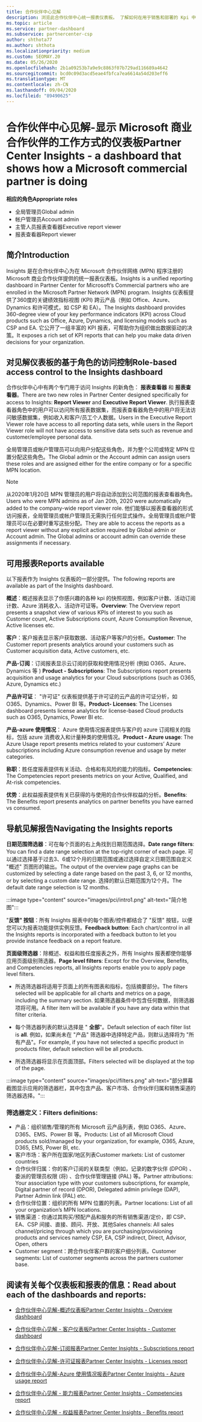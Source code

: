```yaml
---
title: 合作伙伴中心见解
description: 浏览此合作伙伴中心统一报表仪表板。 了解如何在用于销售和部署的 Kpi 中进行操作、进行客户开发等。
ms.topic: article
ms.service: partner-dashboard
ms.subservice: partnercenter-csp
author: shthota77
ms.author: shthota
ms.localizationpriority: medium
ms.custom: SEOMAY.20
ms.date: 05/26/2020
ms.openlocfilehash: 2b1a09253b7a9e9c8863f07b729ad116689a4642
ms.sourcegitcommit: bcd0c09d3acd5eae4fbfca7ea6614a54d203eff6
ms.translationtype: MT
ms.contentlocale: zh-CN
ms.lasthandoff: 09/04/2020
ms.locfileid: "89490625"
---
```

# <a name="partner-center-insights---a-dashboard-that-shows-how-a-microsoft-commercial-partner-is-doing"></a><span data-ttu-id="cccbc-104">合作伙伴中心见解-显示 Microsoft 商业合作伙伴的工作方式的仪表板</span><span class="sxs-lookup"><span data-stu-id="cccbc-104">Partner Center Insights - a dashboard that shows how a Microsoft commercial partner is doing</span></span>

<span data-ttu-id="cccbc-105">**相应的角色**</span><span class="sxs-lookup"><span data-stu-id="cccbc-105">**Appropriate roles**</span></span>
- <span data-ttu-id="cccbc-106">全局管理员</span><span class="sxs-lookup"><span data-stu-id="cccbc-106">Global admin</span></span>
- <span data-ttu-id="cccbc-107">帐户管理员</span><span class="sxs-lookup"><span data-stu-id="cccbc-107">Account admin</span></span>
- <span data-ttu-id="cccbc-108">主管人员报表查看器</span><span class="sxs-lookup"><span data-stu-id="cccbc-108">Executive report viewer</span></span>
- <span data-ttu-id="cccbc-109">报表查看器</span><span class="sxs-lookup"><span data-stu-id="cccbc-109">Report viewer</span></span>

## <a name="introduction"></a><span data-ttu-id="cccbc-110">简介</span><span class="sxs-lookup"><span data-stu-id="cccbc-110">Introduction</span></span>

<span data-ttu-id="cccbc-111">Insights 是在合作伙伴中心为在 Microsoft 合作伙伴网络 (MPN) 程序注册的 Microsoft 商业合作伙伴提供的统一报表仪表板。</span><span class="sxs-lookup"><span data-stu-id="cccbc-111">Insights is a unified reporting dashboard in Partner Center for Microsoft’s Commercial partners who are enrolled in the Microsoft Partner Network (MPN) program.</span></span> <span data-ttu-id="cccbc-112">Insights 仪表板提供了360度的关键绩效指标视图 (KPI) 跨云产品（例如 Office、Azure、Dynamics 和许可模式，如 CSP 和 EA）。</span><span class="sxs-lookup"><span data-stu-id="cccbc-112">The Insights dashboard provides 360-degree view of your key performance indicators (KPI) across Cloud products such as Office, Azure, Dynamics, and licensing models such as CSP and EA.</span></span> <span data-ttu-id="cccbc-113">它公开了一组丰富的 KPI 报表，可帮助你为组织做出数据驱动的决策。</span><span class="sxs-lookup"><span data-stu-id="cccbc-113">It exposes a rich set of KPI reports that can help you make data driven decisions for your organization.</span></span> 

## <a name="role-based-access-control-to-the-insights-dashboard"></a><span data-ttu-id="cccbc-114">对见解仪表板的基于角色的访问控制</span><span class="sxs-lookup"><span data-stu-id="cccbc-114">Role-based access control to the Insights dashboard</span></span>

<span data-ttu-id="cccbc-115">合作伙伴中心中有两个专门用于访问 Insights 的新角色： **报表查看器** 和 **报表查看器**。</span><span class="sxs-lookup"><span data-stu-id="cccbc-115">There are two new roles in Partner Center designed specifically for access to Insights: **Report Viewer** and **Executive Report Viewer**.</span></span> <span data-ttu-id="cccbc-116">执行报表查看器角色中的用户可以访问所有报表数据集，而报表查看器角色中的用户将无法访问敏感数据集，例如收入和客户/员工个人数据。</span><span class="sxs-lookup"><span data-stu-id="cccbc-116">Users in the Executive Report Viewer role have access to all reporting data sets, while users in the Report Viewer role will not have access to sensitive data sets such as revenue and customer/employee personal data.</span></span> 

<span data-ttu-id="cccbc-117">全局管理员或帐户管理员可以向用户分配这些角色，并为整个公司或特定 MPN 位置分配这些角色。</span><span class="sxs-lookup"><span data-stu-id="cccbc-117">The Global admin or the Account admin can assign users these roles and are assigned either for the entire company or for a specific MPN location.</span></span>  

>[!Note] 
><span data-ttu-id="cccbc-118">从2020年1月20日 MPN 管理员的用户将自动添加到公司范围的报表查看器角色。</span><span class="sxs-lookup"><span data-stu-id="cccbc-118">Users who were MPN admins as of Jan 20th, 2020 were automatically added to the company-wide report viewer role.</span></span> <span data-ttu-id="cccbc-119">他们能够以报表查看器的形式访问报表，全局管理员或帐户管理员无需执行任何显式操作。全局管理员或帐户管理员可以在必要时重写这些分配。</span><span class="sxs-lookup"><span data-stu-id="cccbc-119">They are able to access the reports as a report viewer without any explicit action required by Global admin or Account admin. The Global admins or account admin can override these assignments if necessary.</span></span> 

## <a name="reports-available"></a><span data-ttu-id="cccbc-120">可用报表</span><span class="sxs-lookup"><span data-stu-id="cccbc-120">Reports available</span></span>

<span data-ttu-id="cccbc-121">以下报表作为 Insights 仪表板的一部分提供。</span><span class="sxs-lookup"><span data-stu-id="cccbc-121">The following reports are available as part of the Insights dashboard.</span></span>

<span data-ttu-id="cccbc-122">**概述**：概述报表显示了你感兴趣的各种 kpi 的快照视图，例如客户计数、活动订阅计数、Azure 消耗收入、活动许可证等。</span><span class="sxs-lookup"><span data-stu-id="cccbc-122">**Overview**: The Overview report presents a snapshot view of various KPIs of interest to you such as Customer count, Active Subscriptions count, Azure Consumption Revenue, Active licenses etc.</span></span>

<span data-ttu-id="cccbc-123">**客户**：客户报表显示客户获取数据、活动客户等客户的分析。</span><span class="sxs-lookup"><span data-stu-id="cccbc-123">**Customer**: The Customer report presents analytics around your customers such as Customer acquisition data, Active customers, etc.</span></span>

<span data-ttu-id="cccbc-124">**产品-订阅**：订阅报表显示云订阅的获取和使用情况分析 (例如 O365、Azure、Dynamics 等 ) </span><span class="sxs-lookup"><span data-stu-id="cccbc-124">**Product - Subscriptions**: The Subscriptions report presents acquisition and usage analytics for your Cloud subscriptions (such as O365, Azure, Dynamics etc.)</span></span>

<span data-ttu-id="cccbc-125">**产品许可证**： "许可证" 仪表板提供基于许可证的云产品的许可证分析，如 O365、Dynamics、Power BI 等。</span><span class="sxs-lookup"><span data-stu-id="cccbc-125">**Product- Licenses**: The Licenses dashboard presents license analytics for license-based Cloud products such as O365, Dynamics, Power BI etc.</span></span>

<span data-ttu-id="cccbc-126">**产品-azure 使用情况**： Azure 使用情况报表提供与客户的 azure 订阅相关的指标，包括 azure 消费收入和计量种类的使用情况。</span><span class="sxs-lookup"><span data-stu-id="cccbc-126">**Product - Azure usage**: The Azure Usage report presents metrics related to your customers’ Azure subscriptions including Azure consumption revenue and usage by meter categories.</span></span>

<span data-ttu-id="cccbc-127">**称职**：胜任度报表提供有关活动、合格和有风险的能力的指标。</span><span class="sxs-lookup"><span data-stu-id="cccbc-127">**Competencies**: The Competencies report presents metrics on your Active, Qualified, and At-risk competencies.</span></span>

<span data-ttu-id="cccbc-128">**优势**：此权益报表提供有关已获得的与使用的合作伙伴权益的分析。</span><span class="sxs-lookup"><span data-stu-id="cccbc-128">**Benefits**: The Benefits report presents analytics on partner benefits you have earned vs consumed.</span></span>

## <a name="navigating-the-insights-reports"></a><span data-ttu-id="cccbc-129">导航见解报告</span><span class="sxs-lookup"><span data-stu-id="cccbc-129">Navigating the Insights reports</span></span>

<span data-ttu-id="cccbc-130">**日期范围筛选器**：可在每个页面的右上角找到日期范围选择。</span><span class="sxs-lookup"><span data-stu-id="cccbc-130">**Date range filters**: You can find a date range selection at the top-right corner of each page.</span></span> <span data-ttu-id="cccbc-131">可以通过选择基于过去3、6或12个月的日期范围或通过选择自定义日期范围自定义 "概述" 页图形的输出。</span><span class="sxs-lookup"><span data-stu-id="cccbc-131">The output of the overview page graphs can be customized by selecting a date range based on the past 3, 6, or 12 months, or by selecting a custom date range.</span></span> <span data-ttu-id="cccbc-132">选择的默认日期范围为12个月。</span><span class="sxs-lookup"><span data-stu-id="cccbc-132">The default date range selection is 12 months.</span></span> 

:::image type="content" source="images/pci/intro1.png" alt-text="简介地图":::

<span data-ttu-id="cccbc-134">"**反馈" 按钮**：所有 Insights 报表中的每个图表/控件都结合了 "反馈" 按钮，以便您可以为报表功能提供实例反馈。</span><span class="sxs-lookup"><span data-stu-id="cccbc-134">**Feedback button**: Each chart/control in all the Insights reports is incorporated with a feedback button to let you provide instance feedback on a report feature.</span></span> 

 
<span data-ttu-id="cccbc-135">**页面级筛选器**：除概述、权益和胜任度报表之外，所有 Insights 报表都使你能够应用页面级别筛选器。</span><span class="sxs-lookup"><span data-stu-id="cccbc-135">**Page level filters**: Except for the Overview, Benefits, and Competencies reports, all Insights reports enable you to apply page level filters.</span></span> 

- <span data-ttu-id="cccbc-136">所选筛选器将适用于页面上的所有图表和指标，包括摘要部分。</span><span class="sxs-lookup"><span data-stu-id="cccbc-136">The filters selected will be applicable for all charts and metrics on a page, including the summary section.</span></span> <span data-ttu-id="cccbc-137">如果筛选器条件中包含任何数据，则筛选器项将可用。</span><span class="sxs-lookup"><span data-stu-id="cccbc-137">A filter item will be available if you have any data within that filter criteria.</span></span> 

- <span data-ttu-id="cccbc-138">每个筛选器列表的默认选择是 " **全部**"。</span><span class="sxs-lookup"><span data-stu-id="cccbc-138">Default selection of each filter list is **all**.</span></span> <span data-ttu-id="cccbc-139">例如，如果尚未在 "产品" 筛选器中选择特定产品，则默认选择将为 "所有产品"。</span><span class="sxs-lookup"><span data-stu-id="cccbc-139">For example, if you have not selected a specific product in products filter, default selection will be all products.</span></span>

- <span data-ttu-id="cccbc-140">所选筛选器将显示在页面顶部。</span><span class="sxs-lookup"><span data-stu-id="cccbc-140">Filters selected will be displayed at the top of the page.</span></span> 

:::image type="content" source="images/pci/filters.png" alt-text="部分屏幕截图显示应用的筛选器栏，其中包含产品、客户市场、合作伙伴归属和销售渠道的筛选器选择。":::

### <a name="filters-definitions"></a><span data-ttu-id="cccbc-142">筛选器定义：</span><span class="sxs-lookup"><span data-stu-id="cccbc-142">Filters definitions:</span></span>

- <span data-ttu-id="cccbc-143">产品：组织销售/管理的所有 Microsoft 云产品列表，例如 O365、Azure、D365、EMS、Power BI 等。</span><span class="sxs-lookup"><span data-stu-id="cccbc-143">Products: List of all Microsoft Cloud products sold/managed by your organization, for example,  O365, Azure, D365, EMS, Power BI, etc.</span></span>
- <span data-ttu-id="cccbc-144">客户市场：客户所在国家/地区列表</span><span class="sxs-lookup"><span data-stu-id="cccbc-144">Customer markets: List of customer countries</span></span>
- <span data-ttu-id="cccbc-145">合作伙伴归属：你的客户订阅的关联类型（例如，记录的数字伙伴 (DPOR) 、委派的管理员权限 (将) 、合作伙伴管理链接 (PAL) 等。</span><span class="sxs-lookup"><span data-stu-id="cccbc-145">Partner attributions: Your association type with your customers subscriptions, for example,  Digital partner of record (DPOR), Delegated admin privilege (DAP), Partner Admin link (PAL) etc.</span></span> 
- <span data-ttu-id="cccbc-146">合作伙伴位置：组织的所有 MPN 位置的列表。</span><span class="sxs-lookup"><span data-stu-id="cccbc-146">Partner locations: List of all your organization’s MPN locations.</span></span>
- <span data-ttu-id="cccbc-147">销售渠道：你通过其购买/预配产品和服务的所有销售渠道/定价，即 CSP、EA、CSP 间接、直接、顾问、开放、其他</span><span class="sxs-lookup"><span data-stu-id="cccbc-147">Sales channels: All sales channel/pricing through which you are purchasing/provisioning products and services namely CSP, EA, CSP indirect, Direct, Advisor, Open, others</span></span>
- <span data-ttu-id="cccbc-148">Customer segment：跨合作伙伴客户群的客户细分列表。</span><span class="sxs-lookup"><span data-stu-id="cccbc-148">Customer segments: List of customer segments across the partners customer base.</span></span>

## <a name="read-about-each-of-the-dashboards-and-reports"></a><span data-ttu-id="cccbc-149">阅读有关每个仪表板和报表的信息：</span><span class="sxs-lookup"><span data-stu-id="cccbc-149">Read about each of the dashboards and reports:</span></span>

- [<span data-ttu-id="cccbc-150">合作伙伴中心见解-概述仪表板</span><span class="sxs-lookup"><span data-stu-id="cccbc-150">Partner Center Insights - Overview dashboard</span></span>](pci-overview-report.md)

- [<span data-ttu-id="cccbc-151">合作伙伴中心见解 - 客户仪表板</span><span class="sxs-lookup"><span data-stu-id="cccbc-151">Partner Center Insights - Customer dashboard</span></span>](pci-customer-report.md)

- [<span data-ttu-id="cccbc-152">合作伙伴中心见解-订阅报表</span><span class="sxs-lookup"><span data-stu-id="cccbc-152">Partner Center Insights - Subscriptions report</span></span>](pci-product-subscriptions-report.md)

- [<span data-ttu-id="cccbc-153">合作伙伴中心见解-许可证报表</span><span class="sxs-lookup"><span data-stu-id="cccbc-153">Partner Center Insights - Licenses report</span></span>](pci-product-licenses-report.md)

- [<span data-ttu-id="cccbc-154">合作伙伴中心见解-Azure 使用情况报表</span><span class="sxs-lookup"><span data-stu-id="cccbc-154">Partner Center Insights - Azure usage report</span></span>](pci-azure-usage-report.md)

- [<span data-ttu-id="cccbc-155">合作伙伴中心见解 - 能力报表</span><span class="sxs-lookup"><span data-stu-id="cccbc-155">Partner Center Insights - Competencies report</span></span>](pci-competencies-report.md)

- [<span data-ttu-id="cccbc-156">合作伙伴中心见解 - 权益报表</span><span class="sxs-lookup"><span data-stu-id="cccbc-156">Partner Center Insights - Benefits report</span></span>](pci-benefits-report.md)
